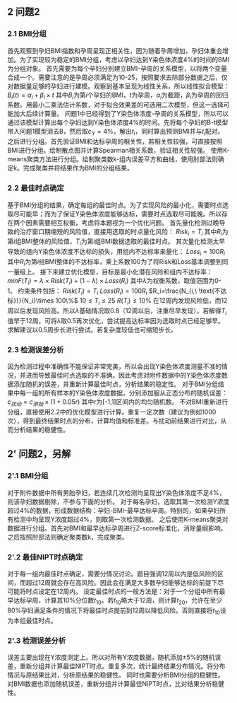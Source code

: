 ## 2   问题2

### 2.1 BMI分组

首先观察到孕妇BMI指数和孕周呈现正相关性，因为随着孕周增加，孕妇体重会增加。为了实现较为稳定的BMI分组，考虑以孕妇达到Y染色体浓度4%的时间的BMI为分组对象。
首先需要为每个孕妇分别建立BMI-孕周的关系模型，以将两个变量合成一个。需要注意的是孕周必须满足为10-25，按照要求去除部分数据之后，仅对数据量足够的孕妇进行建模。观察到基本呈现为线性关系，所以线性拟合模型：
$B_i\left( t \right) =\alpha _i+\beta _i\times t$
其中$B_i$为第$i$个孕妇的BMI，$t$为孕周，$\alpha_i$为截距，$\beta_i$为孕周的回归系数。用最小二乘法估计系数，对于拟合效果差的可选用二次模型，但这一选择可能加大后续计算量。
问题1中已经得到了Y染色体浓度-孕周的关系模型，所以可以通过该模型计算出每个孕妇达到Y染色体浓度4%的时间。先将每个孕妇的B-t模型带入问题1模型消去B，然后取$c_Y=4\%$，解出$t_i$，同时算出预测BMI并与$t_i$配对。
之后进行分组。首先验证BMI和达标孕周的相关性，若相关性较强，可直接按照BMI进行分组。绘制散点图并计算Spearman相关系数，验证相关性较强。
使用K-means聚类方法进行分组。绘制聚类数k-组内误差平方和曲线，使用肘部法则确定k。完成聚类并将结果作为BMI的分组结果。

### 2.2 最佳时点确定

基于BMI分组的结果，确定每组的最佳时点。为了实现风险的最小化，需要时点选取尽可能早；而为了保证Y染色体浓度能够达标，需要时点选取尽可能晚。所以存在两个因素需要相互权衡，考虑将本题视为一个优化问题。
首先量化检测过晚导致的治疗窗口期缩短的风险值，直接用选取的时点量化风险：
$Risk_i=T_i$
其中$R_i$为第$i$组BMI整体的风险值，$T_i$为第$i$组BMI数据选取的最佳时点。
其次量化检测太早导致的组内Y染色体浓度不达标的损失，用组内不达标率来量化：
$Loss_i=100R_i$
其中$R_i$为第$i$组BMI整体的不达标率，乘上系数100为了将Risk和Loss基本调整到同一量级上。
接下来建立优化模型，目标是最小化潜在风险和组内不达标率：
$min F(T_i)=\lambda\times Risk(T_i)+(1-\lambda)\times Loss(R_i)$
其中$\lambda$为权衡系数，取值范围为0-1。
约束条件包括：
$Risk(T_i)=T_i$
$Loss(R_i)=100R_i$
$R_i=\frac{N_{i,\ \text{不达标}}}{N_i}\times 100\%$
$10\le T_i\le 25$
$R(T_i)\le10\%$
在12周内发现风险低，而12周以后发现风险高。所以$\lambda$基础情况取0.8（12周以后，注重尽早发现），若解得$T_i$值早于12周，可将$\lambda$取0.5再次优化，尝试提高达标率因为选取时点已经足够早。
求解建议以0.5周步长进行尝试。若复杂度较低也可缩短步长。

### 2.3 检测误差分析

因为检测过程中准确性不能保证非常完美，所以会出现Y染色体浓度测量不准的情况，并进而导致最佳时点选取的不准确。因此考虑对附件数据中的Y染色体浓度数据添加随机的误差，并重新计算最佳时点，分析结果的稳定性。
对于BMI分组结果中每一组的所有样本的Y染色体浓度数据，分别添加服从正态分布的随机误差：
$c_{扰动}=c_{原始}\times (1+0.05r)$
其中r为[-1,1]区间内的均匀随机数。
不对BMI重新进行分组，直接使用2.2中的优化模型进行计算。重复一定次数（建议为例如1000次），得到最终结果时点的分布，计算均值和标准差。与扰动前结果进行对比，从而分析结果的稳健性。

## 2'   问题2，另解

### 2'.1 BMI分组

对于附件数据中所有男胎孕妇，若连续几次检测均呈现出Y染色体浓度不足4%，则该孕妇数据剔除，不参与下面的分析。
对于每名孕妇，选取其第一次检测Y浓度超过4%的数据，形成数据结构：孕妇-BMI-最早达标孕周。特别的，如果孕妇所有检测中均呈现Y浓度超过4%，则取第一次检测数据。
之后使用K-means聚类对数据进行分组。首先对BMI和最早达标孕周进行Z-score标准化，消除量纲影响。之后按照肘部法则确定聚类数k，完成聚类。

### 2'.2 最佳NIPT时点确定

对于每一组内最佳时点确定，需要分情况讨论。题目强调12周以内是低风险的区间，而超过12周就会存在高风险。因此会在满足大多数孕妇能够达标的前提下尽可能将时点设定在12周内。
设定最佳时点的一般方法是：对于一个分组中所有最早达标孕周，计算其10%分位数$t_{10}$。若$t_{10}$略大于12周，则计算$t_{20}$，允许在至少80%孕妇满足条件的情况下将最佳时点提前到12周以降低风险。否则直接将$t_{10}$设为本组最佳时点。

### 2'.3 检测误差分析

误差主要出现在Y浓度测定上。所以对所有Y浓度数据，随机添加±5%的随机误差，重新分组并计算最佳NIPT时点。重复多次，统计最终结果分布情况。将分布情况与原结果比对，分析原结果的稳健性。
同时也需要分析BMI分组的稳健性。对BMI数据也添加随机误差，重新分组并计算最佳NIPT时点，比对结果分析稳健性。
